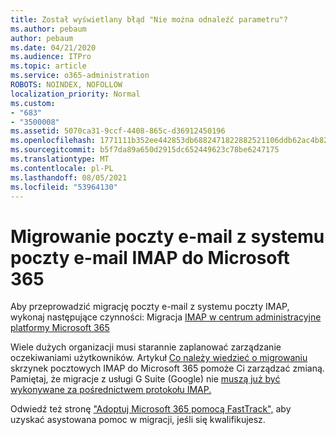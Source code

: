 ```yaml
---
title: Został wyświetlany błąd "Nie można odnaleźć parametru"?
ms.author: pebaum
author: pebaum
ms.date: 04/21/2020
ms.audience: ITPro
ms.topic: article
ms.service: o365-administration
ROBOTS: NOINDEX, NOFOLLOW
localization_priority: Normal
ms.custom:
- "683"
- "3500008"
ms.assetid: 5070ca31-9ccf-4408-865c-d36912450196
ms.openlocfilehash: 1771111b352ee442853db6882471822882521106ddb62ac4b82a2791a989e732
ms.sourcegitcommit: b5f7da89a650d2915dc652449623c78be6247175
ms.translationtype: MT
ms.contentlocale: pl-PL
ms.lasthandoff: 08/05/2021
ms.locfileid: "53964130"
---
```

# <a name="migrating-email-from-imap-email-system-to-microsoft-365"></a>Migrowanie poczty e-mail z systemu poczty e-mail IMAP do Microsoft 365

Aby przeprowadzić migrację poczty e-mail z systemu poczty IMAP, wykonaj następujące czynności: Migracja [IMAP w centrum administracyjne platformy Microsoft 365](https://docs.microsoft.com/Exchange/mailbox-migration/migrating-imap-mailboxes/imap-migration-in-the-admin-center)
  
Wiele dużych organizacji musi starannie zaplanować zarządzanie oczekiwaniami użytkowników. Artykuł [Co należy wiedzieć o migrowaniu](https://docs.microsoft.com/Exchange/mailbox-migration/migrating-imap-mailboxes/migrating-imap-mailboxes) skrzynek pocztowych IMAP do Microsoft 365 pomoże Ci zarządzać zmianą. Pamiętaj, że migracje z usługi G Suite (Google) nie [muszą już być wykonywane za pośrednictwem protokołu IMAP.](https://docs.microsoft.com/Exchange/mailbox-migration/perform-g-suite-migration)

Odwiedź też stronę ["Adoptuj Microsoft 365 pomocą FastTrack",](https://www.microsoft.com/fasttrack/microsoft-365/office-365) aby uzyskać asystowana pomoc w migracji, jeśli się kwalifikujesz.
  
